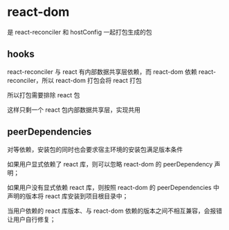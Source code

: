 # react-dom

是 react-reconciler 和 hostConfig 一起打包生成的包

## hooks

react-reconciler 与 react 有内部数据共享层依赖，而 react-dom 依赖 react-reconciler，所以 react-dom 打包会将 react 打包

所以打包需要排除 react 包

这样只剩一个 react 包内部数据共享层，实现共用

## peerDependencies

对等依赖，安装包的同时也会要求宿主环境的安装包满足版本条件

如果用户显式依赖了 react 库，则可以忽略 react-dom 的 peerDependency 声明；

如果用户没有显式依赖 react 库，则按照 react-dom 的 peerDependencies 中声明的版本将 react 库安装到项目根目录中；

当用户依赖的 react 库版本、与 react-dom 依赖的版本之间不相互兼容，会报错让用户自行修复；
